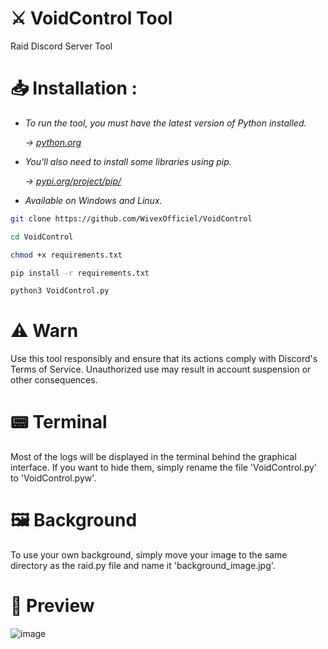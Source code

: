# ⚔ VoidControl Tool
Raid Discord Server Tool

# 📥 Installation :
- *To run the tool, you must have the latest version of Python installed.*

  *→ [python.org](https://www.python.org/)*

- *You'll also need to install some libraries using pip.*

  *→ [pypi.org/project/pip/](https://pypi.org/project/pip/)*

- *Available on Windows and Linux.*

```bash
git clone https://github.com/WivexOfficiel/VoidControl
```
```bash
cd VoidControl
```
```bash
chmod +x requirements.txt
```
```bash
pip install -r requirements.txt
```
```bash
python3 VoidControl.py
```

# ⚠ Warn
Use this tool responsibly and ensure that its actions comply with Discord's Terms of Service. Unauthorized use may result in account suspension or other consequences.

# 📟 Terminal
Most of the logs will be displayed in the terminal behind the graphical interface. If you want to hide them, simply rename the file 'VoidControl.py' to 'VoidControl.pyw'.

# 🖼 Background
To use your own background, simply move your image to the same directory as the raid.py file and name it 'background_image.jpg'.

# 👀 Preview
![image](https://github.com/user-attachments/assets/7bd7624d-4125-42bb-a01f-5ae9c4d2d897)
